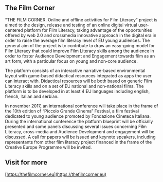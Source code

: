 ## The Film Corner

“THE FILM CORNER. Online and offline activities for Film Literacy” project is aimed to the design, release and testing of an online digital virtual user-centered platform for Film Literacy, taking advantage of the opportunities offered by web 2.0 and crossmedia innovative approach in the digital era in order to raise the average film literacy level of EU young audiences. The general aim of the project is to contribute to draw an easy-going model for Film Literacy that could improve Film Literacy skills among the audience in order to foster Audience Development and Engagement towards film as an art form, with a particular focus on young and non-core audience.

The platform consists of an interactive narrative-based environmental layout with game-based didactical resources integrated as apps the user can interact with. Didactical resources will be both based on generic Film Literacy skills and on a set of EU national and non-national films. The platform is to be developed in at least 4 EU languages including english, french, italian and serbian.

In november 2017, an international conference will take place in the frame of the 10th edition of “Piccolo Grande Cinema” Festival, a film festival dedicated to young audience promoted by Fondazione Cineteca Italiana. During the international conference the platform blueprint will be officially presented and some panels discussing several issues concerning Film Literacy, cross-media and Audience Development and engagement will be discussed. A call for papers will be issued and keynote speakers, including representants from other film literacy project financed in the frame of the Creative Europe Programme will be invited.

## Visit for more
[https://thefilmcorner.eu](https://thefilmcorner.eu)
